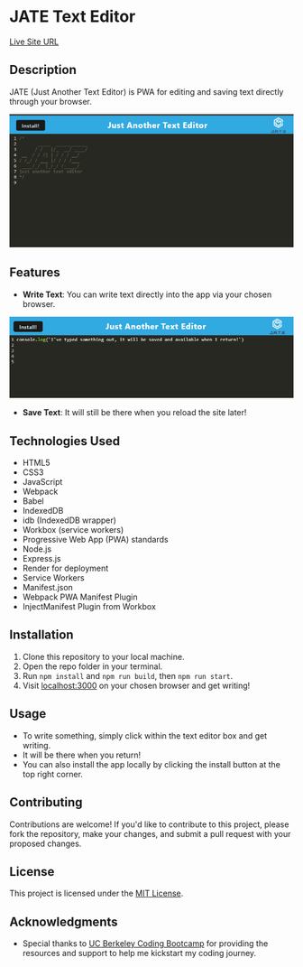 # JATE Text Editor
[Live Site URL](https://text-editor-4fwj.onrender.com/)

## Description

JATE (Just Another Text Editor) is PWA for editing and saving text directly through your browser. 

![Site](./README_images/Site.png)

## Features

- **Write Text**: You can write text directly into the app via your chosen browser. 

![Write Text](./README_images/text-edit.png)

- **Save Text**: It will still be there when you reload the site later!

## Technologies Used

- HTML5
- CSS3
- JavaScript
- Webpack
- Babel
- IndexedDB
- idb (IndexedDB wrapper)
- Workbox (service workers)
- Progressive Web App (PWA) standards
- Node.js
- Express.js
- Render for deployment
- Service Workers
- Manifest.json
- Webpack PWA Manifest Plugin
- InjectManifest Plugin from Workbox

## Installation

1. Clone this repository to your local machine.
2. Open the repo folder in your terminal.
3. Run `npm install` and `npm run build`, then `npm run start`.
4. Visit [localhost:3000](http://localhost:3000/) on your chosen browser and get writing!

## Usage

- To write something, simply click within the text editor box and get writing.
- It will be there when you return!
- You can also install the app locally by clicking the install button at the top right corner.

## Contributing

Contributions are welcome! If you'd like to contribute to this project, please fork the repository, make your changes, and submit a pull request with your proposed changes.

## License

This project is licensed under the [MIT License](LICENSE).

## Acknowledgments

- Special thanks to [UC Berkeley Coding Bootcamp](https://bootcamp.berkeley.edu/coding/) for providing the resources and support to help me kickstart my coding journey.